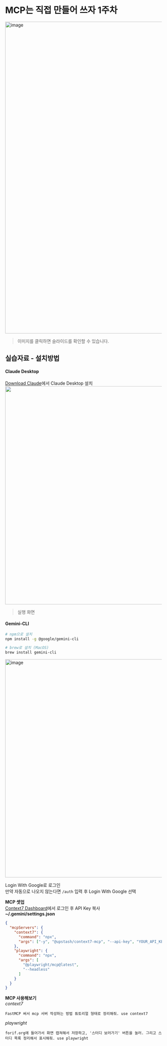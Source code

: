 # MCP는 직접 만들어 쓰자 1주차
[<img width="1000" alt="image" src="https://github.com/user-attachments/assets/d28b070c-785a-45d8-a682-35774e5d784c" />
](https://ddboqkob.gensparkspace.com/)  
> 이미지를 클릭하면 슬라이드를 확인할 수 있습니다.

## 실습자료 - 설치방법
#### Claude Desktop
[Download Claude](https://claude.ai/download)에서 Claude Desktop 설치  
<img src="https://github.com/user-attachments/assets/e41b4c1c-f284-4ac0-bbc7-ca914759f78a" width="700" />  
> 실행 화면

#### Gemini-CLI
```bash
# npm으로 설치
npm install -g @google/gemini-cli

# brew로 설치 (MacOS)
brew install gemini-cli
```
<img width="700" alt="image" src="https://github.com/user-attachments/assets/b3474159-0107-4cc2-815a-e5a80aeebfc6" />  

Login With Google로 로그인  
만약 자동으로 나오지 않는다면 `/auth` 입력 후 Login With Google 선택

**MCP 셋업**  
[Context7 Dashboard](https://context7.com/dashboard)에서 로그인 후 API Key 복사  
**~/.gemini/settings.json**
```json
{
  "mcpServers": {
    "context7": {
      "command": "npx",
      "args": ["-y", "@upstash/context7-mcp", "--api-key", "YOUR_API_KEY"]
    },
    "playwright": {
      "command": "npx",
      "args": [
        "@playwright/mcp@latest",
        "--headless"
      ]
    }
  }
}
```

**MCP 사용해보기**  
_context7_  
```
FastMCP 써서 mcp 서버 작성하는 방법 튜토리얼 형태로 정리해줘. use context7
```
_playwright_
```
forif.org에 들어가서 화면 캡쳐해서 저장하고, '스터디 보러가기' 버튼을 눌러. 그리고 스터디 목록 정리해서 표시해줘. use playwright
```

